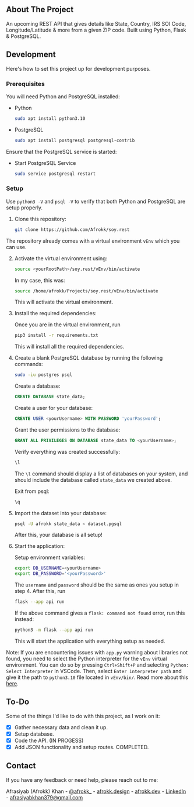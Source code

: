 ## About The Project

An upcoming REST API that gives details like State, Country, IRS SOI Code, Longitude/Latitude & more from a given ZIP code. Built using Python, Flask & PostgreSQL.

## Development
Here's how to set this project up for development purposes.

### Prerequisites
You will need Python and PostgreSQL installed:

* Python
  ```sh
  sudo apt install python3.10

* PostgreSQL
  ```sh
  sudo apt install postgresql postgresql-contrib 

Ensure that the PostgreSQL service is started:
* Start PostgreSQL Service
  ```sh
  sudo service postgresql restart

### Setup
Use `python3 -V` and `psql -V` to verify that both Python and PostgreSQL are setup properly. 

1. Clone this repository:
   ```sh
   git clone https://github.com/Afrokk/soy.rest
   ```
  The repository already comes with a virtual environment `vEnv` which you can use. 

2. Activate the virtual environment using: 
    ```sh
    source <yourRootPath>/soy.rest/vEnv/bin/activate
    ```
    In my case, this was:
    ```sh
    source /home/afrokk/Projects/soy.rest/vEnv/bin/activate
    ```

    This will activate the virtual environment. 

3. Install the required dependencies:

    Once you are in the virtual environment, run
    ```sh
    pip3 install -r requirements.txt
    ```
    This will install all the required dependencies.
  
4. Create a blank PostgreSQL database by running the following commands:
    ```sh
    sudo -iu postgres psql
    ```

    Create a database:
    ```sql
    CREATE DATABASE state_data;
    ```

    Create a user for your database:
    ```sql
    CREATE USER <yourUsername> WITH PASSWORD 'yourPassword';
    ```

    Grant the user permissions to the database:
    ```sql
    GRANT ALL PRIVILEGES ON DATABASE state_data TO <yourUsername>;
    ```

    Verify everything was created successfully:
    ```sh
    \l
    ```
    The `\l` command should display a list of databases on your system, and should include the database called `state_data` we created above.

    Exit from psql:
    ```sh
    \q
    ```

5. Import the dataset into your database:
    ```sh
    psql -U afrokk state_data < dataset.pgsql
    ```
    After this, your database is all setup!

6. Start the application:

    Setup environment variables:
    ```sh
    export DB_USERNAME=<yourUsername>
    export DB_PASSWORD='<yourPassword>'
    ```
    The `username` and `password` should be the same as ones you setup in step 4. After this, run

    ```sh
    flask --app api run
    ```
    If the above command gives a `flask: command not found` error, run this instead:
    ```sh
    python3 -m flask --app api run
    ```
    This will start the application with everything setup as needed.

Note: If you are encountering issues with `app.py` warning about libraries not found, you need to select the Python interpreter for the `vEnv` virtual environment. You can do so by pressing `Ctrl+Shift+P` and selecting `Python: Select Interpreter` in VSCode. Then, select `Enter interpreter path` and give it the path to `python3.10` file located in `vEnv/bin/`. Read more about this [here](https://code.visualstudio.com/docs/python/environments#_using-the-create-environment-command).

## To-Do
Some of the things I'd like to do with this project, as I work on it:

- [x] Gather necessary data and clean it up.
- [x] Setup database.
- [x] Code the API. (IN PROGESS)
- [x] Add JSON functionality and setup routes. COMPLETED.

## Contact
If you have any feedback or need help, please reach out to me:

Afrasiyab (Afrokk) Khan - [@afrokk_](https://www.instagram.com/afrokk_/) - [afrokk.design](https://afrokk.design/) - [afrokk.dev](https://afrokk.dev/) - [LinkedIn](https://www.linkedin.com/in/afrasiyab-k/) - afrasiyabkhan379@gmail.com
